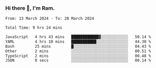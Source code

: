 ### Hi there 👋, I'm Ram.

<!--START_SECTION:waka-->

```txt
From: 13 March 2024 - To: 20 March 2024

Total Time: 9 hrs 24 mins

JavaScript   4 hrs 43 mins   ████████████▓░░░░░░░░░░░░   50.14 %
YAML         4 hrs 10 mins   ███████████░░░░░░░░░░░░░░   44.30 %
Bash         25 mins         █░░░░░░░░░░░░░░░░░░░░░░░░   04.43 %
Other        2 mins          ░░░░░░░░░░░░░░░░░░░░░░░░░   00.51 %
TypeScript   2 mins          ░░░░░░░░░░░░░░░░░░░░░░░░░   00.48 %
JSON         0 secs          ░░░░░░░░░░░░░░░░░░░░░░░░░   00.14 %
```

<!--END_SECTION:waka-->
